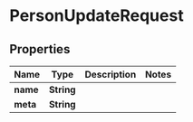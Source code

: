 # PersonUpdateRequest

## Properties
Name | Type | Description | Notes
------------ | ------------- | ------------- | -------------
**name** | **String** |  | 
**meta** | **String** |  | 
